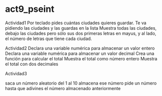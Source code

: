 # act9_pseint
Actividad1
Por teclado pides cuántas ciudades quieres guardar.
Te va pidiendo las ciudades y las guardas en la lista
Muestra todas las ciudades, debajo las ciudades pero sólo
sus dos primeras letras en mayus, y al lado, el número de 
letras que tiene cada ciudad.


Actividad2
Declara una variable numérica para almacenar un valor entero
Declara una variable numérica para almacenar un valor decimal
Crea una función para calcular el total
Muestra el total como número entero
Muestra el total con dos decimales


Actividad3

saca un número aleatorio del 1 al 10
almacena ese número
pide un número hasta que adivines el número almacenado anteriormente
